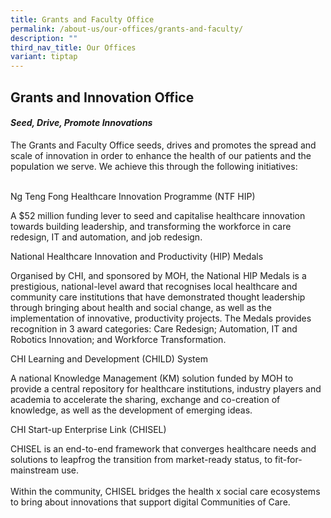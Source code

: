```yaml
---
title: Grants and Faculty Office
permalink: /about-us/our-offices/grants-and-faculty/
description: ""
third_nav_title: Our Offices
variant: tiptap
---
```

<h2>Grants and Innovation Office</h2>
<h4><em>Seed, Drive, Promote Innovations</em></h4>
<p>The Grants and Faculty Office seeds, drives and promotes the spread and
scale of innovation in order to enhance the health of our patients and
the population we serve. We achieve this through the following initiatives:
<br>
<br>
</p>
<p>Ng Teng Fong Healthcare Innovation Programme (NTF HIP)</p>
<p>A $52 million funding lever to seed and capitalise healthcare innovation
towards building leadership, and transforming the workforce in care redesign,
IT and automation, and job redesign.</p>
<p>National Healthcare Innovation and Productivity (HIP) Medals</p>
<p>Organised by CHI, and sponsored by MOH, the National HIP Medals is a prestigious,
national-level award that recognises local healthcare and community care
institutions that have demonstrated thought leadership through bringing
about health and social change, as well as the implementation of innovative,
productivity projects. The Medals provides recognition in 3 award categories:
Care Redesign; Automation, IT and Robotics Innovation; and Workforce Transformation.</p>
<p>CHI Learning and Development (CHILD) System</p>
<p>A national Knowledge Management (KM) solution funded by MOH to provide
a central repository for healthcare institutions, industry players and
academia to accelerate the sharing, exchange and co-creation of knowledge,
as well as the development of emerging ideas.</p>
<p>CHI Start-up Enterprise Link (CHISEL)</p>
<p>CHISEL is an end-to-end framework that converges healthcare needs and
solutions to leapfrog the transition from market-ready status, to fit-for-mainstream
use.
<br>
<br>Within the community, CHISEL bridges the health x social care ecosystems
to bring about innovations that support digital Communities of Care.</p>